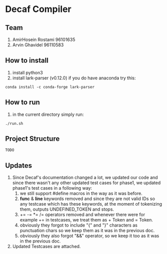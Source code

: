 # Decaf Compiler

## Team
1. AmirHosein Rostami 96101635
2. Arvin Ghavidel 96110583

## How to install
1. install python3
2. install lark-parser (v0.12.0)
if you do have anaconda try this:
```
conda install -c conda-forge lark-parser
```
## How to run
1. in the current directory simply run:
```
./run.sh
```

## Project Structure
```
TODO
```

## Updates
1. Since Decaf's documentation changed a lot, we updated our code and since there 
wasn't any other updated test cases for phase1, we updated phase1's test cases in a following way:
   1. we still support #define macros in the way as it was before.
   2. __func__ & __line__ keywords removed and since they are not valid IDs so any testcase which has these keywords, at the moment of tokenizing them, outputs UNDEFINED_TOKEN and stops.
   3. += -= *= /= operators removed and whenever there were for example += in testcases, we treat them as + Token and = Token.
   4. obviously they forgot to include "{" and "}" characters as punctuation chars so we keep them as it was in the previous doc.
   5. obviously they also forgot "&&" operator, so we keep it too as it was in the previous doc.
2. Updated Testcases are attached.